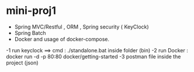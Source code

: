 # mini-proj1


- Spring MVC/Restful , ORM , Spring security ( KeyClock)
- Spring Batch
- Docker and usage of docker-compose.

 
-1 run keyclock ==> cmd : ./standalone.bat inside folder (bin)
-2 run Docker : docker run -d -p 80:80 docker/getting-started
-3 postman file inside the project (json)


